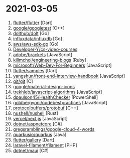 # 2021-03-05

1. [flutter/flutter](https://github.com/flutter/flutter "Flutter makes it easy and fast to build beautiful apps for mobile and beyond.") [Dart]
2. [google/googletest](https://github.com/google/googletest "Googletest - Google Testing and Mocking Framework") [C++]
3. [dolthub/dolt](https://github.com/dolthub/dolt "Dolt – It's Git for Data") [Go]
4. [influxdata/influxdb](https://github.com/influxdata/influxdb "Scalable datastore for metrics, events, and real-time analytics") [Go]
5. [aws/aws-sdk-go](https://github.com/aws/aws-sdk-go "AWS SDK for the Go programming language.") [Go]
6. [Developer-Y/cs-video-courses](https://github.com/Developer-Y/cs-video-courses "List of Computer Science courses with video lectures.") 
7. [adobe/brackets](https://github.com/adobe/brackets "An open source code editor for the web, written in JavaScript, HTML and CSS.") [JavaScript]
8. [kilimchoi/engineering-blogs](https://github.com/kilimchoi/engineering-blogs "A curated list of engineering blogs") [Ruby]
9. [microsoft/Web-Dev-For-Beginners](https://github.com/microsoft/Web-Dev-For-Beginners "24 Lessons, 12 Weeks, Get Started as a Web Developer") [JavaScript]
10. [flutter/samples](https://github.com/flutter/samples "A collection of Flutter examples and demos.") [Dart]
11. [yangshun/front-end-interview-handbook](https://github.com/yangshun/front-end-interview-handbook "🕸 No-bullshit answers to the famous h5bp Front-end Job Interview Questions") [JavaScript]
12. [git/git](https://github.com/git/git "Git Source Code Mirror - This is a publish-only repository and all pull requests are ignored. Please follow Documentation/SubmittingPatches procedure for any of your improvements.") [C]
13. [google/material-design-icons](https://github.com/google/material-design-icons "Material Design icons by Google") 
14. [trekhleb/javascript-algorithms](https://github.com/trekhleb/javascript-algorithms "📝 Algorithms and data structures implemented in JavaScript with explanations and links to further readings") [JavaScript]
15. [dpaulson45/HealthChecker](https://github.com/dpaulson45/HealthChecker "Exchange Server Performance Health Checker Script") [PowerShell]
16. [goldbergyoni/nodebestpractices](https://github.com/goldbergyoni/nodebestpractices "✅ The Node.js best practices list (March 2021)") [JavaScript]
17. [protocolbuffers/protobuf](https://github.com/protocolbuffers/protobuf "Protocol Buffers - Google's data interchange format") [C++]
18. [nushell/nushell](https://github.com/nushell/nushell "A new type of shell") [Rust]
19. [vercel/next.js](https://github.com/vercel/next.js "The React Framework") [JavaScript]
20. [dotnet/aspnetcore](https://github.com/dotnet/aspnetcore "ASP.NET Core is a cross-platform .NET framework for building modern cloud-based web applications on Windows, Mac, or Linux.") [C#]
21. [gregsramblings/google-cloud-4-words](https://github.com/gregsramblings/google-cloud-4-words "The Google Cloud Developer's Cheat Sheet") 
22. [quarkusio/quarkus](https://github.com/quarkusio/quarkus "Quarkus: Supersonic Subatomic Java.") [Java]
23. [flutter/gallery](https://github.com/flutter/gallery "Flutter Gallery is a resource to help developers evaluate and use Flutter") [Dart]
24. [laravel-filament/filament](https://github.com/laravel-filament/filament "The elegant TALL stack admin for Laravel artisans.") [PHP]
25. [dotnet/maui](https://github.com/dotnet/maui ".NET MAUI is the .NET Multi-platform App UI, a framework for building native device applications spanning mobile, tablet, and desktop.") [C#]

